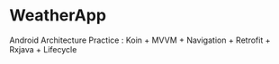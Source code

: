 # WeatherApp



Android Architecture Practice :  Koin + MVVM + Navigation + Retrofit + Rxjava + Lifecycle
